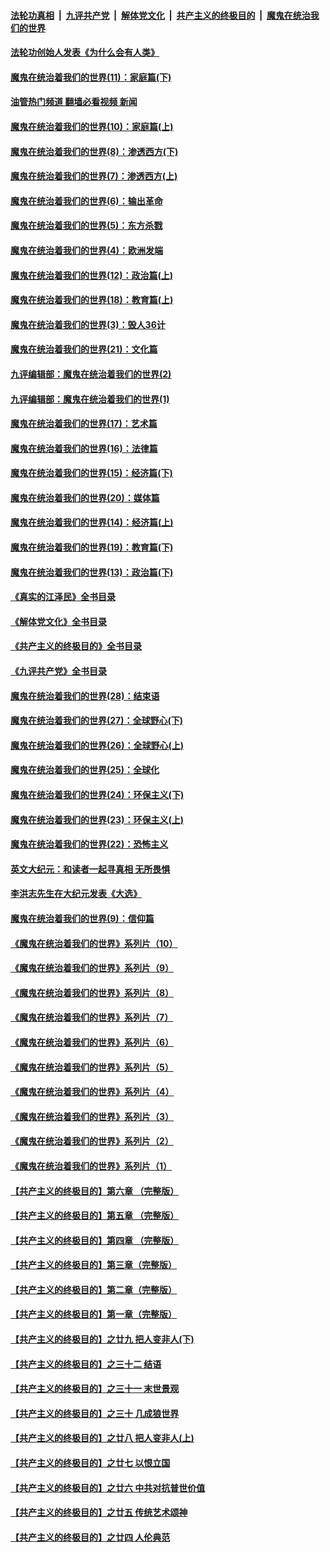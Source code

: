 ####  [法轮功真相](../../../../basic/blob/master/README.md?t=03232011) &nbsp;|&nbsp; [九评共产党](../../../../9ping.md/blob/master/README.md?t=03232011) &nbsp;|&nbsp; [解体党文化](../../../../jtdwh.md/blob/master/README.md?t=03232011)  &nbsp;|&nbsp; [共产主义的终极目的](../../../../gczydzjmd.md/blob/master/README.md?t=03232011) &nbsp;|&nbsp; [魔鬼在统治我们的世界](../../../../mgztzwmdsj.md/blob/master/README.md?t=03232011) 

#### [法轮功创始人发表《为什么会有人类》](../pages/nsc422/n13912117.md?t=03232011) 

#### [魔鬼在统治着我们的世界(11)：家庭篇(下)](../pages/nsc422/n10440961.md?t=03232011) 

#### [油管热门频道 翻墙必看视频 新闻](http://129.146.143.75:81/youtube.html?03232011)

#### [魔鬼在统治着我们的世界(10)：家庭篇(上)](../pages/nsc422/n10435448.md?t=03232011) 

#### [魔鬼在统治着我们的世界(8)：渗透西方(下)](../pages/nsc422/n10429603.md?t=03232011) 

#### [魔鬼在统治着我们的世界(7)：渗透西方(上)](../pages/nsc422/n10426013.md?t=03232011) 

#### [魔鬼在统治着我们的世界(6)：输出革命](../pages/nsc422/n10421536.md?t=03232011) 

#### [魔鬼在统治着我们的世界(5)：东方杀戮](../pages/nsc422/n10417707.md?t=03232011) 

#### [魔鬼在统治着我们的世界(4)：欧洲发端](../pages/nsc422/n10414890.md?t=03232011) 

#### [魔鬼在统治着我们的世界(12)：政治篇(上)](../pages/nsc422/n10444576.md?t=03232011) 

#### [魔鬼在统治着我们的世界(18)：教育篇(上)](../pages/nsc422/n10526970.md?t=03232011) 

#### [魔鬼在统治着我们的世界(3)：毁人36计](../pages/nsc422/n10411583.md?t=03232011) 

#### [魔鬼在统治着我们的世界(21)：文化篇](../pages/nsc422/n10597706.md?t=03232011) 

#### [九评编辑部：魔鬼在统治着我们的世界(2)](../pages/nsc422/n10410036.md?t=03232011) 

#### [九评编辑部：魔鬼在统治着我们的世界(1)](../pages/nsc422/n10406825.md?t=03232011) 

#### [魔鬼在统治着我们的世界(17)：艺术篇](../pages/nsc422/n10499093.md?t=03232011) 

#### [魔鬼在统治着我们的世界(16)：法律篇](../pages/nsc422/n10485969.md?t=03232011) 

#### [魔鬼在统治着我们的世界(15)：经济篇(下)](../pages/nsc422/n10469975.md?t=03232011) 

#### [魔鬼在统治着我们的世界(20)：媒体篇](../pages/nsc422/n10586579.md?t=03232011) 

#### [魔鬼在统治着我们的世界(14)：经济篇(上)](../pages/nsc422/n10457370.md?t=03232011) 

#### [魔鬼在统治着我们的世界(19)：教育篇(下)](../pages/nsc422/n10564808.md?t=03232011) 

#### [魔鬼在统治着我们的世界(13)：政治篇(下)](../pages/nsc422/n10448270.md?t=03232011) 

#### [《真实的江泽民》全书目录](../pages/nsc422/n13721399.md?t=03232011) 

#### [《解体党文化》全书目录](../pages/nsc422/n13721157.md?t=03232011) 

#### [《共产主义的终极目的》全书目录](../pages/nsc422/n13721048.md?t=03232011) 

#### [《九评共产党》全书目录](../pages/nsc422/n13708085.md?t=03232011) 

#### [魔鬼在统治着我们的世界(28)：结束语](../pages/nsc422/n10936246.md?t=03232011) 

#### [魔鬼在统治着我们的世界(27)：全球野心(下)](../pages/nsc422/n10928319.md?t=03232011) 

#### [魔鬼在统治着我们的世界(26)：全球野心(上)](../pages/nsc422/n10900318.md?t=03232011) 

#### [魔鬼在统治着我们的世界(25)：全球化](../pages/nsc422/n10788205.md?t=03232011) 

#### [魔鬼在统治着我们的世界(24)：环保主义(下)](../pages/nsc422/n10695307.md?t=03232011) 

#### [魔鬼在统治着我们的世界(23)：环保主义(上)](../pages/nsc422/n10688613.md?t=03232011) 

#### [魔鬼在统治着我们的世界(22)：恐怖主义](../pages/nsc422/n10614727.md?t=03232011) 

#### [英文大纪元：和读者一起寻真相 无所畏惧](../pages/nsc422/n12542027.md?t=03232011) 

#### [李洪志先生在大纪元发表《大选》](../pages/nsc422/n12534746.md?t=03232011) 

#### [魔鬼在统治着我们的世界(9)：信仰篇](../pages/nsc422/n10432159.md?t=03232011) 

#### [《魔鬼在统治着我们的世界》系列片（10）](../pages/nsc422/n12292670.md?t=03232011) 

#### [《魔鬼在统治着我们的世界》系列片（9）](../pages/nsc422/n12290859.md?t=03232011) 

#### [《魔鬼在统治着我们的世界》系列片（8）](../pages/nsc422/n12287445.md?t=03232011) 

#### [《魔鬼在统治着我们的世界》系列片（7）](../pages/nsc422/n12283425.md?t=03232011) 

#### [《魔鬼在统治着我们的世界》系列片（6）](../pages/nsc422/n12282314.md?t=03232011) 

#### [《魔鬼在统治着我们的世界》系列片（5）](../pages/nsc422/n12281419.md?t=03232011) 

#### [《魔鬼在统治着我们的世界》系列片（4）](../pages/nsc422/n12274024.md?t=03232011) 

#### [《魔鬼在统治着我们的世界》系列片（3）](../pages/nsc422/n12271322.md?t=03232011) 

#### [《魔鬼在统治着我们的世界》系列片（2）](../pages/nsc422/n12269049.md?t=03232011) 

#### [《魔鬼在统治着我们的世界》系列片（1）](../pages/nsc422/n12267575.md?t=03232011) 

#### [【共产主义的终极目的】第六章 （完整版）](../pages/nsc422/n11428913.md?t=03232011) 

#### [【共产主义的终极目的】第五章 （完整版）](../pages/nsc422/n11428912.md?t=03232011) 

#### [【共产主义的终极目的】第四章 （完整版）](../pages/nsc422/n11428907.md?t=03232011) 

#### [【共产主义的终极目的】第三章（完整版）](../pages/nsc422/n11428848.md?t=03232011) 

#### [【共产主义的终极目的】第二章（完整版）](../pages/nsc422/n11428831.md?t=03232011) 

#### [【共产主义的终极目的】第一章（完整版）](../pages/nsc422/n11417651.md?t=03232011) 

#### [【共产主义的终极目的】之廿九 把人变非人(下)](../pages/nsc422/n11344140.md?t=03232011) 

#### [【共产主义的终极目的】之三十二 结语](../pages/nsc422/n11360535.md?t=03232011) 

#### [【共产主义的终极目的】之三十一 末世景观](../pages/nsc422/n11351129.md?t=03232011) 

#### [【共产主义的终极目的】之三十 几成狼世界](../pages/nsc422/n11348280.md?t=03232011) 

#### [【共产主义的终极目的】之廿八 把人变非人(上)](../pages/nsc422/n11340492.md?t=03232011) 

#### [【共产主义的终极目的】之廿七 以恨立国](../pages/nsc422/n11336944.md?t=03232011) 

#### [【共产主义的终极目的】之廿六 中共对抗普世价值](../pages/nsc422/n11324785.md?t=03232011) 

#### [【共产主义的终极目的】之廿五 传统艺术颂神](../pages/nsc422/n11296396.md?t=03232011) 

#### [【共产主义的终极目的】之廿四 人伦典范](../pages/nsc422/n11296397.md?t=03232011) 

<img src='http://gfw-breaker.win/goodnews/indexes/nsc422.md' width='0px' height='0px'/>
